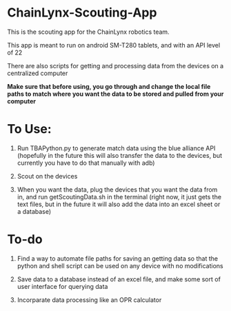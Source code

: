 # ChainLynx-Scouting-App

This is the scouting app for the ChainLynx robotics team.

This app is meant to run on android SM-T280 tablets, and with an API level of 22

There are also scripts for getting and processing data from the devices on a centralized computer

**Make sure that before using, you go through and change the local file paths to match where you want the data to be stored and pulled from your computer**


# To Use:

1. Run TBAPython.py to generate match data using the blue alliance API (hopefully in the future this will also transfer the data to the devices, but currently you have to do that manually with adb)

2. Scout on the devices

3. When you want the data, plug the devices that you want the data from in, and run getScoutingData.sh in the terminal (right now, it just gets the text files, but in the future it will also add the data into an excel sheet or a database)

# To-do

1. Find a way to automate file paths for saving an getting data so that the python and shell script can be used on any device with no modifications

2. Save data to a database instead of an excel file, and make some sort of user interface for querying data

3. Incorparate data processing like an OPR calculator
